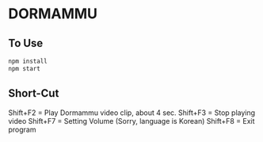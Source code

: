 # DORMAMMU

## To Use

```bash
npm install
npm start
```

## Short-Cut
Shift+F2 = Play Dormammu video clip, about 4 sec.
Shift+F3 = Stop playing video
Shift+F7 = Setting Volume (Sorry, language is Korean)
Shift+F8 = Exit program

